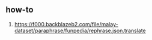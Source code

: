## how-to

1. https://f000.backblazeb2.com/file/malay-dataset/paraphrase/funpedia/rephrase.json.translate